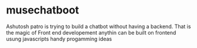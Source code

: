 # musechatboot
Ashutosh patro is trying to build a chatbot without having a backend. That is the magic of Front end developement anythin can be built on frontend usung javascripts handy progamming ideas
